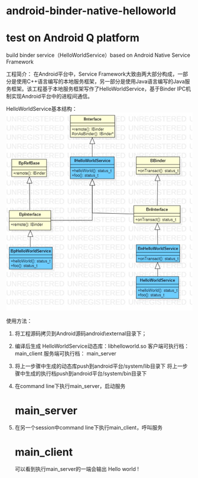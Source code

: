 # android-binder-native-helloworld
# test on Android Q platform

build binder service（HelloWorldService）based on Android Native Service Framework

工程简介：
在Android平台中，Service Framework大致由两大部分构成，一部分是使用C++语言编写的本地服务框架，另一部分是使用Java语言编写的Java服务框架。该工程基于本地服务框架写作了HelloWorldService，基于Binder IPC机制实现Android平台中的进程间通信。

HelloWorldService基本结构：
<img src="https://github.com/yrzroger/android-binder-native-helloworld/blob/master/HelloWorldService.png" width="720px" />

使用方法：
1. 将工程源码拷贝到Android源码android\external目录下；

2. 编译后生成
        HelloWorldService动态库：libhelloworld.so
        客户端可执行档： main_client
        服务端可执行档： main_server
        
3. 将上一步骤中生成的动态库push到android平台/system/lib目录下
   将上一步骤中生成的执行档push到android平台/system/bin目录下
   
4. 在command line下执行main_server，启动服务
   # main_server
   
5. 在另一个session中command line下执行main_client，呼叫服务
   # main_client
   
   可以看到执行main_server的一端会输出 Hello world !
